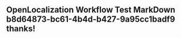 <properties
ms.topic="hero-topic"
ms.test1="hero-topic"
ms.test2="test"/>

## OpenLocalization Workflow Test MarkDown b8d64873-bc61-4b4d-b427-9a95cc1badf9 thanks!
